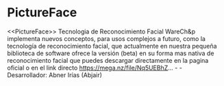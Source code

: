 # PictureFace
&lt;&lt;PictureFace>> Tecnologia de Reconocimiento Facial  WareCh&amp;p implementa nuevos conceptos, para usos complejos a futuro, como la tecnología de reconocimiento facial, que actualmente en nuestra pequeña biblioteca de software ofrece la versión (beta) en su forma mas nativa de reconocimiento facial que puedes descargar directamente en la pagina oficial o en el link directo https://mega.nz/file/Nq5UEBhZ...   - - Desarrollador: Abner Irías (Abjair) 

